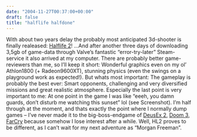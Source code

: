 ```yaml
---
date: "2004-11-27T00:37:00+00:00"
draft: false
title: "halflife halfdone"
---
```


With about two years delay the probably most anticipated 3d-shooter
is finally realeased: [Halflife 2](http://www.halflife2.com)!
...And after another three days of downloading 3,5gb of game-data
through Valve’s fantastic “error-try-later” Steam-service it also
arrived at my computer. There are probably better game-reviewers
than me, so I’ll keep it short: Wonderful graphics even on my ol’
Athlon1800 (+ Radeon9600XT), stunning physics (even the swings on a
playground work as expected!). But whats most important: The
gameplay is probably the best ever: Smart opponents, challenging
and very diversified missions and great realistic atmosphere.
Especially the last point is very important to me: At one point in
the game I was like “eeeh, you damn guards, don’t disturb me
watching this sunset” lol (see Screenshot). I’m half through at the
moment, and thats exactly the point where I normally dump games –
I’ve never made it to the big-boss-endgame of
[DeusEx 2](http://www.deusex.com/),
[Doom 3](http://www.doom3.com/), [FarCry](http://www.farcry.de)
because somehow I lose interest after a while. Well, HL2 proves to
be different, as I can’t wait for my next adventure as “Morgan
Freeman”.



